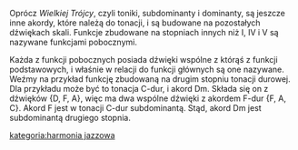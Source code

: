 Oprócz *Wielkiej Trójcy*, czyli toniki, subdominanty i dominanty, są
jeszcze inne akordy, które należą do tonacji, i są budowane na
pozostałych dźwiękach skali. Funkcje zbudowane na stopniach innych niż
I, IV i V są nazywane funkcjami pobocznymi.

Każda z funkcji pobocznych posiada dźwięki wspólne z którąś z funkcji
podstawowych, i właśnie w relacji do funkcji głównych są one nazywane.
Weźmy na przykład funkcję zbudowaną na drugim stopniu tonacji durowej.
Dla przykładu może być to tonacja C-dur, i akord Dm. Składa się on z
dźwięków {D, F, A}, więc ma dwa wspólne dźwięki z akordem F-dur {F, A,
C}. Akord F jest w tonacji C-dur subdominantą. Stąd, akord Dm jest
subdominantą drugiego stopnia.

[kategoria:harmonia jazzowa](kategoria:harmonia_jazzowa "wikilink")